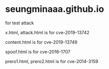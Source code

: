 # seungminaaa.github.io
for test attack

x.html, attack.html is for cve-2019-13742


content.html is for cve-2019-13749

spoof.html is for cve-2016-1707

prero1.html, prero2.html is for cve-2014-3159
